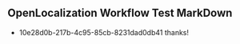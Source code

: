 ## OpenLocalization Workflow Test MarkDown
* 10e28d0b-217b-4c95-85cb-8231dad0db41 thanks!

<!--HONumber=Jul16_HO3-->


